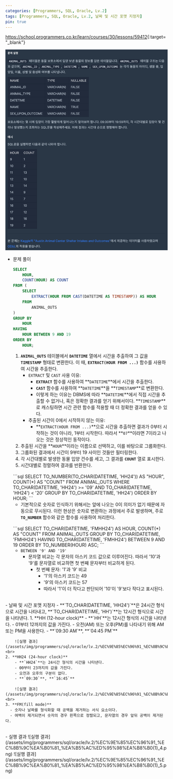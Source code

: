 ```yaml
---
categories: [Programmers, SQL, Oracle, Lv.2]
tags: [Programmers, SQL, Oracle, Lv.2, 날짜 및 시간 포맷 지정자]
pin: true 
---
```


<https://school.programmers.co.kr/learn/courses/30/lessons/59412>{:target="_blank"}

![문제](/assets/img/programmers/sql/oracle/lv.2/%EC%9E%85%EC%96%91_%EC%8B%9C%EA%B0%81_%EA%B5%AC%ED%95%98%EA%B8%B0(1)_1.png)

- 문제 풀이
    
    ```sql
    SELECT 
        HOUR, 
        COUNT(HOUR) AS COUNT
    FROM (
        SELECT 
            EXTRACT(HOUR FROM CAST(DATETIME AS TIMESTAMP)) AS HOUR
        FROM 
            ANIMAL_OUTS
    ) 
    GROUP BY 
        HOUR
    HAVING 
        HOUR BETWEEN 9 AND 19
    ORDER BY 
        HOUR;
    ```
    
    1. **`ANIMAL_OUTS`** 테이블에서 **`DATETIME`** 열에서 시간을 추출하여 그 값을 **`TIMESTAMP`** 형태로 변환한다. 이 때, **`EXTRACT(HOUR FROM ...)`** 함수를 사용하여 시간을 추출한다.
        - `EXTRACT` 및 `CAST` 사용 이유:
            - **`EXTRACT`** 함수를 사용하여 **`DATETIME`**에서 시간을 추출한다.
            - **`CAST`** 함수를 사용하여 **`DATETIME`**을 **`TIMESTAMP`**로 변환한다.
            - 이렇게 하는 이유는 DBMS에 따라 **`DATETIME`**에서 직접 시간을 추출할 수 없거나, 혹은 정확한 결과를 얻기 위해서이다. **`TIMESTAMP`**로 캐스팅하면 시간 관련 함수를 적용할 때 더 정확한 결과를 얻을 수 있다.
        - 추출된 시간이 0에서 시작하지 않는 이유:
            - **`EXTRACT(HOUR FROM ...)`**으로 시간을 추출하면 결과가 0부터 시작하는 것이 아니라, 1부터 시작한다. 따라서 **`07`**이라면 7이라고 나오는 것은 정상적인 동작이다.
    2. 추출된 시간을 **`HOUR`**이라는 이름으로 선택하고, 이를 바탕으로 그룹화한다.
    3. 그룹화된 결과에서 시간이 9부터 19 사이인 것들만 필터링한다.
    4. 각 시간대별로 발생한 동물 입양 건수를 세고, 그 결과를 **`COUNT`** 열로 표시한다.
    5. 시간대별로 정렬하여 결과를 반환한다.
    

  <br>
    ```sql
    SELECT TO_NUMBER(TO_CHAR(DATETIME, 'HH24')) AS "HOUR", COUNT(*) AS "COUNT"
    FROM ANIMAL_OUTS
    WHERE TO_CHAR(DATETIME, 'HH24') >= '09' AND TO_CHAR(DATETIME, 'HH24') < '20'
    GROUP BY TO_CHAR(DATETIME, 'HH24')
    ORDER BY HOUR;
    ```
    
    - 기본적으로 숫자로 인식하기 위해서는 앞에 나오는 0이 의미가 없기 때문에 자동으로 무시된다. 이런 현상은 숫자로 변환하는 과정에서 주로 발생하며, 주로 **`TO_NUMBER`** 함수와 같은 함수를 사용하여 처리한다.


  <br>    
    ```sql
    SELECT TO_CHAR(DATETIME, 'FMHH24') AS HOUR, COUNT(*) AS "COUNT"
    FROM ANIMAL_OUTS
    GROUP BY TO_CHAR(DATETIME, 'FMHH24')
    HAVING TO_CHAR(DATETIME, 'FMHH24') BETWEEN 9 AND 19
    ORDER BY TO_NUMBER(HOUR) ASC;
    ```
    
    - `BETWEEN '9' AND '19'`
        - 문자열 비교는 각 문자의 아스키 코드 값으로 이루어진다. 따라서 '10'과 '9'를 문자열로 비교하면 첫 번째 문자부터 비교하게 된다.
            - 첫 번째 문자: '1'과 '9' 비교
                - '1'의 아스키 코드는 49
                - '9'의 아스키 코드는 57
                - 따라서 '1'이 더 작다고 판단되어 '10'이 '9'보다 작다고 표시된다.


<br>
- 날짜 및 시간 포맷 지정자
    - **`TO_CHAR(DATETIME, 'HH24')`**은 24시간 형식으로 시간을 나타내고, **`TO_CHAR(DATETIME, 'HH')`**는 12시간 형식으로 시간을 나타낸다.
    1. **HH (12-hour clock)**
        - **`HH`**는 12시간 형식의 시간을 나타낸다.
        - 01부터 12까지의 값을 가진다.
        - 오전(AM) 또는 오후(PM)를 나타내기 위해 AM 또는 PM을 사용한다.
        - **`09:30 AM`**, **`04:45 PM`**
        
        ![실행 결과](/assets/img/programmers/sql/oracle/lv.2/%EC%9E%85%EC%96%91_%EC%8B%9C%EA%B0%81_%EA%B5%AC%ED%95%98%EA%B8%B0(1)_2.png)
    <br>    
    2. **HH24 (24-hour clock)**
        - **`HH24`**는 24시간 형식의 시간을 나타낸다.
        - 00부터 23까지의 값을 가진다.
        - 오전과 오후의 구분이 없다.
        - **`09:30`**, **`16:45`**
        
        ![실행 결과](/assets/img/programmers/sql/oracle/lv.2/%EC%9E%85%EC%96%91_%EC%8B%9C%EA%B0%81_%EA%B5%AC%ED%95%98%EA%B8%B0(1)_3.png)  
    <br>
    3. **FM(fill mode)**
      - 숫자나 날짜를 형식화할 때 공백을 제거하는 서식 요소이다.
      - 여백이 제거되면서 숫자의 경우 왼쪽으로 정렬되고, 문자열의 경우 앞뒤 공백이 제거된다.

<br>
- 실행 결과
![실행 결과](/assets/img/programmers/sql/oracle/lv.2/%EC%9E%85%EC%96%91_%EC%8B%9C%EA%B0%81_%EA%B5%AC%ED%95%98%EA%B8%B0(1)_4.png)
![실행 결과](/assets/img/programmers/sql/oracle/lv.2/%EC%9E%85%EC%96%91_%EC%8B%9C%EA%B0%81_%EA%B5%AC%ED%95%98%EA%B8%B0(1)_5.png)
